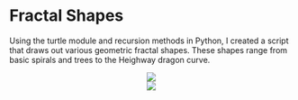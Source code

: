 # Fractal Shapes
Using the turtle module and recursion methods in Python, I created a script that draws out various geometric fractal shapes. These shapes range from basic spirals and trees to the Heighway dragon curve.

<div align ="center"> 
    <img src="https://media.giphy.com/media/QBMQCnaPwu5qqo92Qj/giphy.gif") 
</div>
  
<div align="center"> 
    <img src="https://github.com/jbarrera30/FractalShapes/blob/master/dragon.png?raw=true")  
</div>
